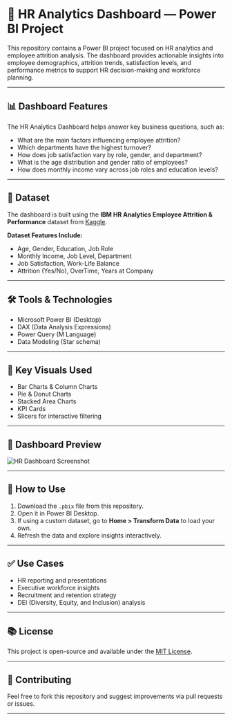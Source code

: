 # 💼 HR Analytics Dashboard — Power BI Project

This repository contains a Power BI project focused on HR analytics and employee attrition analysis. The dashboard provides actionable insights into employee demographics, attrition trends, satisfaction levels, and performance metrics to support HR decision-making and workforce planning.

---

## 📊 Dashboard Features

The HR Analytics Dashboard helps answer key business questions, such as:

- What are the main factors influencing employee attrition?
- Which departments have the highest turnover?
- How does job satisfaction vary by role, gender, and department?
- What is the age distribution and gender ratio of employees?
- How does monthly income vary across job roles and education levels?

---

## 📁 Dataset

The dashboard is built using the **IBM HR Analytics Employee Attrition & Performance** dataset from [Kaggle](https://www.kaggle.com/datasets/pavansubhasht/ibm-hr-analytics-attrition-dataset).

**Dataset Features Include:**
- Age, Gender, Education, Job Role
- Monthly Income, Job Level, Department
- Job Satisfaction, Work-Life Balance
- Attrition (Yes/No), OverTime, Years at Company

---

## 🛠 Tools & Technologies

- Microsoft Power BI (Desktop)
- DAX (Data Analysis Expressions)
- Power Query (M Language)
- Data Modeling (Star schema)

---

## 📌 Key Visuals Used

- Bar Charts & Column Charts
- Pie & Donut Charts
- Stacked Area Charts
- KPI Cards
- Slicers for interactive filtering

---

## 📸 Dashboard Preview

![HR Dashboard Screenshot](images/hr_dashboard_preview.png) <!-- Optional: Include screenshot if available -->

---

## 🚀 How to Use

1. Download the `.pbix` file from this repository.
2. Open it in Power BI Desktop.
3. If using a custom dataset, go to **Home > Transform Data** to load your own.
4. Refresh the data and explore insights interactively.

---

## ✅ Use Cases

- HR reporting and presentations
- Executive workforce insights
- Recruitment and retention strategy
- DEI (Diversity, Equity, and Inclusion) analysis

---

## 📚 License

This project is open-source and available under the [MIT License](LICENSE).

---

## 🤝 Contributing

Feel free to fork this repository and suggest improvements via pull requests or issues.

---



